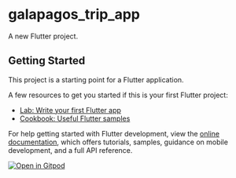 # galapagos_trip_app

A new Flutter project.

## Getting Started

This project is a starting point for a Flutter application.

A few resources to get you started if this is your first Flutter project:

- [Lab: Write your first Flutter app](https://docs.flutter.dev/get-started/codelab)
- [Cookbook: Useful Flutter samples](https://docs.flutter.dev/cookbook)

For help getting started with Flutter development, view the
[online documentation](https://docs.flutter.dev/), which offers tutorials,
samples, guidance on mobile development, and a full API reference.


[![Open in Gitpod](https://gitpod.io/button/open-in-gitpod.svg)](https://gitpod.io/#https://github.com/pattopilco/galapagos-trip-app)
